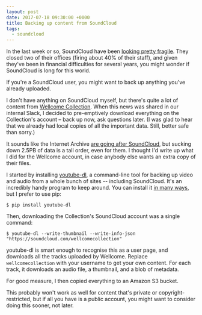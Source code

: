 ```yaml
---
layout: post
date: 2017-07-18 09:30:00 +0000
title: Backing up content from SoundCloud
tags:
  - soundcloud
---
```


In the last week or so, SoundCloud have been [looking pretty fragile][layoffs].
They closed two of their offices (firing about 40% of their staff), and given they've been in financial difficulties for several years, you might wonder if SoundCloud is long for this world.

If you're a SoundCloud user, you might want to back up anything you've already uploaded.

I don't have anything on SoundCloud myself, but there's quite a lot of content from [Wellcome Collection][wc_sound].
When this news was shared in our internal Slack, I decided to pre-emptively download everything on the Collection's account – back up now, ask questions later.
(I was glad to hear that we already had local copies of all the important data.
Still, better safe than sorry.)

It sounds like the Internet Archive [are going after SoundCloud][ia], but sucking down 2.5PB of data is a tall order, even for them.
I thought I'd write up what I did for the Wellcome account, in case anybody else wants an extra copy of their files.

I started by installing [youtube-dl][ydl], a command-line tool for backing up video and audio from a whole bunch of sites -- including SoundCloud.
It's an incredibly handy program to keep around.
You can install it [in many ways][install], but I prefer to use pip:

```console
$ pip install youtube-dl
```

Then, downloading the Collection's SoundCloud account was a single command:

```console
$ youtube-dl --write-thumbnail --write-info-json "https://soundcloud.com/wellcomecollection"
```

youtube-dl is smart enough to recognise this as a user page, and downloads all the tracks uploaded by Wellcome.
Replace `wellcomecollection` with your username to get your own content.
For each track, it downloads an audio file, a thumbnail, and a blob of metadata.

For good measure, I then copied everything to an Amazon S3 bucket.

This probably won't work as well for content that's private or copyright-restricted, but if all you have is a public account, you might want to consider doing this sooner, not later.

[layoffs]: https://arstechnica.com/business/2017/07/soundcloud-cuts-nearly-half-of-its-staff-in-order-to-stay-afloat/
[wc_sound]: https://soundcloud.com/wellcomecollection
[ia]: http://archiveteam.org/index.php?title=SoundCloud
[ydl]: https://rg3.github.io/youtube-dl/
[install]: https://rg3.github.io/youtube-dl/download.html
